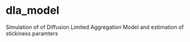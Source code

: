 # dla_model
Simulation of of Diffusion Limited Aggregation Model and estimation of stickiness paramters
